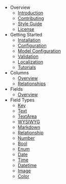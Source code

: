 - Overview
    - [Introduction](/docs/introduction)
    - [Contributing](/docs/contributing)
    - [Style Guide](/docs/style-guide)
    - [License](/docs/license)
- Getting Started
    - [Installation](/docs/installation)
    - [Configuration](/docs/configuration)
    - [Model Configuration](/docs/model-configuration)
    - [Validation](/docs/validation)
    - [Localization](/docs/localization)
    - [Tutorials](/docs/tutorials)
- Columns
    - [Overview](/docs/columns)
    - [Relationships](/docs/relationship-columns)
- Fields
    - [Overview](/docs/fields)
- Field Types
    - [Key](/docs/field-type-key)
    - [Text](/docs/field-type-text)
    - [TextArea](/docs/field-type-textarea)
    - [WYSIWYG](/docs/field-type-wysiwyg)
    - [Markdown](/docs/field-type-markdown)
    - [Relationship](/docs/field-type-relationship)
    - [Number](/docs/field-type-number)
    - [Bool](/docs/field-type-bool)
    - [Enum](/docs/field-type-enum)
    - [Date](/docs/field-type-date)
    - [Time](/docs/field-type-time)
    - [Datetime](/docs/field-type-datetime)
    - [Image](/docs/field-type-image)
    - [Color](/docs/field-type-color)